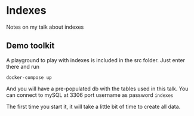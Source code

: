 # Indexes

Notes on my talk about indexes

## Demo toolkit

A playground to play with indexes is included in the src folder. Just enter there and run

```
docker-compose up
```

And you will have a pre-populated db with the tables used in this talk. You can connect to mySQL at 3306 port username as password ```indexes```

The first time you start it, it will take a little bit of time to create all data.